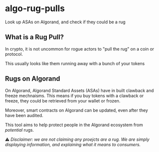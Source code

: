# algo-rug-pulls
Look up ASAs on Algorand, and check if they could be a rug


## What is a Rug Pull?

In crypto, it is not uncommon for rogue actors to "pull the rug" on a coin or protocol.

This usually looks like them running away with a bunch of your tokens

## Rugs on Algorand

On Algorand, Algorand Standard Assets (ASAs) have in built clawback and freeze mechnaisms. This means if you buy tokens with a clawback or freeze, they could be retrieved from your wallet or frozen.

Moreover, smart contracts on Algorand can be updated, even after they have been audited.

This tool aims to help protect people in the Algorand ecosystem from _potential_ rugs.

:warning: _Disclaimer: we are not claiming any proejcts are a rug. We are simply displaying information, and explaining what it means to consumers._
